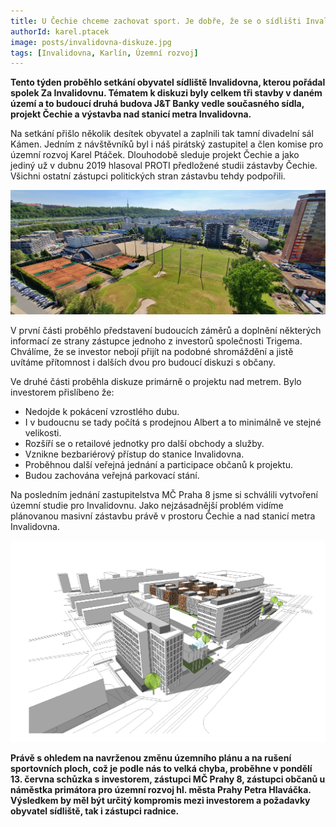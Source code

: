 ```yaml
---
title: U Čechie chceme zachovat sport. Je dobře, že se o sídlišti Invalidovna diskutuje 
authorId: karel.ptacek
image: posts/invalidovna-diskuze.jpg
tags: [Invalidovna, Karlín, Územní rozvoj]
---
```


**Tento týden proběhlo setkání obyvatel sídliště Invalidovna, kterou pořádal spolek Za Invalidovnu. Tématem k diskuzi byly celkem tři stavby v daném území a to budoucí druhá budova J&T Banky vedle současného sídla, projekt Čechie a výstavba nad stanicí metra Invalidovna.** 

Na setkání přišlo několik desítek obyvatel a zaplnili tak tamní divadelní sál Kámen. Jedním z návštěvníků byl i náš pirátský zastupitel a člen komise pro územní rozvoj Karel Ptáček. Dlouhodobě sleduje projekt Čechie a jako jediný už v dubnu 2019 hlasoval PROTI předložené studii zástavby Čechie. Všichni ostatní zástupci politických stran zástavbu tehdy podpořili.

![Pohled na oblast Čechie](/assets/img/posts/invadlidovna-cechie.jpg)

V první části proběhlo představení budoucích záměrů a doplnění některých informací ze strany zástupce jednoho z investorů společnosti Trigema. Chválíme, že se investor nebojí přijít na podobné shromáždění a jistě uvítáme přítomnost i dalších dvou pro budoucí diskuzi s občany.

Ve druhé části proběhla diskuze primárně o projektu nad metrem. Bylo investorem přislíbeno že:
- Nedojde k pokácení vzrostlého dubu.
- I v budoucnu se tady počítá s prodejnou Albert a to minimálně ve stejné velikosti.
- Rozšíří se o retailové jednotky pro další obchody a služby.
- Vznikne bezbariérový přístup do stanice Invalidovna.
- Proběhnou další veřejná jednání a participace občanů k projektu.
- Budou zachována veřejná parkovací stání.

Na posledním jednání zastupitelstva MČ Praha 8 jsme si schválili vytvoření územní studie pro Invalidovnu. Jako nejzásadnější problém vidíme plánovanou masivní zástavbu právě v prostoru Čechie a nad stanicí metra Invalidovna.

![Výstavba nad stanicí metra Invalidovna](/assets/img/posts/invalidovna-novavystavba.png)

**Právě s ohledem na navrženou změnu územního plánu a na rušení sportovních ploch, což je podle nás to velká chyba, proběhne v pondělí 13. června schůzka s investorem, zástupci MČ Prahy 8, zástupci občanů u náměstka primátora pro územní rozvoj hl. města Prahy Petra Hlaváčka. Výsledkem by měl být určitý kompromis mezi investorem a požadavky obyvatel sídliště, tak i zástupci radnice.**
